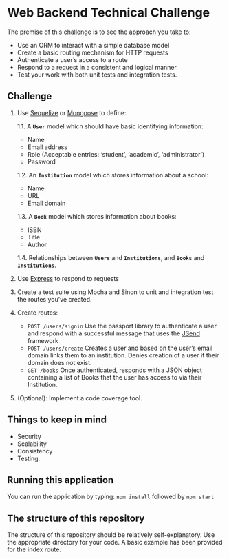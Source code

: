 # Web Backend Technical Challenge
The premise of this challenge is to see the approach you take to:
- Use an ORM to interact with a simple database model
- Create a basic routing mechanism for HTTP requests
- Authenticate a user’s access to a route
- Respond to a request in a consistent and logical manner
- Test your work with both unit tests and integration tests.

## Challenge
1. Use [Sequelize](http://docs.sequelizejs.com/manual/installation/getting-started) or [Mongoose](https://mongoosejs.com/) to define:

   1.1. A **`User`** model which should have basic identifying information:
      - Name
      - Email address
      - Role (Acceptable entries: ‘student’, ‘academic’, ‘administrator’)
      - Password

   1.2. An **`Institution`** model which stores information about a school:
      - Name
      - URL
      - Email domain
      
   1.3. A **`Book`** model which stores information about books:
      - ISBN
      - Title
      - Author
      
   1.4. Relationships between **`Users`** and **`Institutions`**, and **`Books`** and **`Institutions`**.
2. Use [Express](https://expressjs.com/) to respond to requests
3. Create a test suite using Mocha and Sinon to unit and integration test the routes you’ve created.
4. Create routes:
    - `POST /users/signin` Use the passport library to authenticate a user and respond with a successful message that uses the [JSend](https://labs.omniti.com/labs/jsend) framework
    - `POST /users/create` Creates a user and based on the user’s email domain links them to an institution. Denies creation of a user if their domain does not exist.
    - `GET /books` Once authenticated, responds with a JSON object containing a list of Books that the user has access to via their Institution. 
5. (Optional): Implement a code coverage tool.

## Things to keep in mind
- Security
- Scalability
- Consistency
- Testing.

## Running this application
You can run the application by typing:
`npm install` followed by `npm start` 

## The structure of this repository
The structure of this repository should be relatively self-explanatory. 
Use the appropriate directory for your code. A basic example has been provided for the index route.